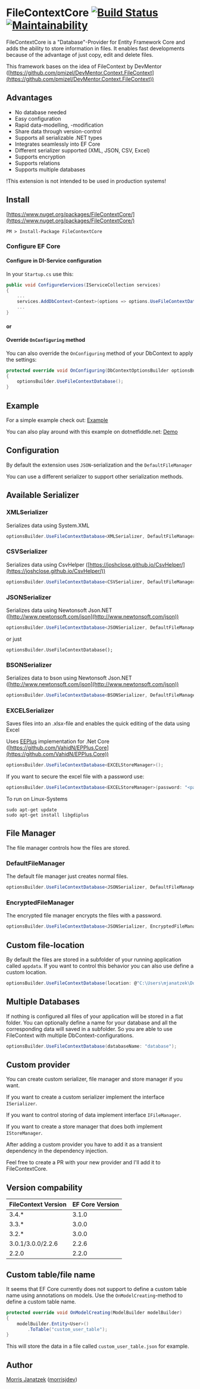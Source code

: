 # FileContextCore [![Build Status](https://travis-ci.org/morrisjdev/FileContextCore.svg?branch=master)](https://travis-ci.org/morrisjdev/FileContextCore) [![Maintainability](https://api.codeclimate.com/v1/badges/72cbed89392efad4c743/maintainability)](https://codeclimate.com/github/morrisjdev/FileContextCore/maintainability)

FileContextCore is a "Database"-Provider for Entity Framework Core and adds the ability to store information in files.
It enables fast developments because of the advantage of just copy, edit and delete files.

This framework bases on the idea of FileContext by DevMentor ([https://github.com/pmizel/DevMentor.Context.FileContext](https://github.com/pmizel/DevMentor.Context.FileContext))

## Advantages

- No database needed
- Easy configuration
- Rapid data-modelling, -modification
- Share data through version-control
- Supports all serializable .NET types
- Integrates seamlessly into EF Core
- Different serializer supported (XML, JSON, CSV, Excel)
- Supports encryption
- Supports relations
- Supports multiple databases

!This extension is not intended to be used in production systems!

## Install

[https://www.nuget.org/packages/FileContextCore/](https://www.nuget.org/packages/FileContextCore/)

```
PM > Install-Package FileContextCore
```

### Configure EF Core

#### Configure in DI-Service configuration

In your `Startup.cs` use this:

```cs
public void ConfigureServices(IServiceCollection services)
{
    ...
    services.AddDbContext<Context>(options => options.UseFileContextDatabase());
    ...
}
```

#### or

#### Override `OnConfiguring` method 

You can also override the `OnConfiguring` method of your DbContext to apply the settings:

```cs
protected override void OnConfiguring(DbContextOptionsBuilder optionsBuilder)
{
    optionsBuilder.UseFileContextDatabase();
}
```

## Example

For a simple example check out: [Example](https://github.com/morrisjdev/FileContextCore/tree/master/Example)

You can also play around with this example on dotnetfiddle.net: [Demo](https://dotnetfiddle.net/BtoW5a)

## Configuration

By default the extension uses `JSON`-serialization and the `DefaultFileManager`

You can use a different serializer to support other serialization methods.

## Available Serializer

### XMLSerializer

Serializes data using System.XML

```cs
optionsBuilder.UseFileContextDatabase<XMLSerializer, DefaultFileManager>();
```

### CSVSerializer

Serializes data using CsvHelper ([https://joshclose.github.io/CsvHelper/](https://joshclose.github.io/CsvHelper/))

```cs
optionsBuilder.UseFileContextDatabase<CSVSerializer, DefaultFileManager>();
```

### JSONSerializer

Serializes data using Newtonsoft Json.NET ([http://www.newtonsoft.com/json](http://www.newtonsoft.com/json))

```cs
optionsBuilder.UseFileContextDatabase<JSONSerializer, DefaultFileManager>();
```
or just
```
optionsBuilder.UseFileContextDatabase();
```

### BSONSerializer

Serializes data to bson using Newtonsoft Json.NET ([http://www.newtonsoft.com/json](http://www.newtonsoft.com/json))

```cs
optionsBuilder.UseFileContextDatabase<BSONSerializer, DefaultFileManager>();
```

### EXCELSerializer

Saves files into an .xlsx-file and enables the quick editing of the data using Excel

Uses [EEPlus](http://epplus.codeplex.com/documentation) implementation for .Net Core ([https://github.com/VahidN/EPPlus.Core](https://github.com/VahidN/EPPlus.Core))

```cs
optionsBuilder.UseFileContextDatabase<EXCELStoreManager>();
```

If you want to secure the excel file with a password use:
```cs
optionsBuilder.UseFileContextDatabase<EXCELStoreManager>(password: "<password>");
```

To run on Linux-Systems
```
sudo apt-get update
sudo apt-get install libgdiplus
```

## File Manager

The file manager controls how the files are stored.

### DefaultFileManager

The default file manager just creates normal files.

```cs
optionsBuilder.UseFileContextDatabase<JSONSerializer, DefaultFileManager>();
```

### EncryptedFileManager

The encrypted file manager encrypts the files with a password.

```cs
optionsBuilder.UseFileContextDatabase<JSONSerializer, EncryptedFileManager>(password: "<password>");
```

## Custom file-location

By default the files are stored in a subfolder of your running application called `appdata`.
If you want to control this behavior you can also use define a custom location.

```cs
optionsBuilder.UseFileContextDatabase(location: @"C:\Users\mjanatzek\Documents\Projects\test");
```

## Multiple Databases

If nothing is configured all files of your application will be stored in a flat folder.
You can optionally define a name for your database and all the corresponding data will saved in a subfolder.
So you are able to use FileContext with multiple DbContext-configurations.

```cs
optionsBuilder.UseFileContextDatabase(databaseName: "database");
```

## Custom provider

You can create custom serializer, file manager and store manager if you want.

If you want to create a custom serializer implement the interface `ISerializer`.

If you want to control storing of data implement interface `IFileManager`.

If you want to create a store manager that does both implement `IStoreManager`.

After adding a custom provider you have to add it as a transient dependency in the dependency injection.

Feel free to create a PR with your new provider and I'll add it to FileContextCore.

## Version compability

| FileContext Version | EF Core Version |
|---------------------|-----------------|
| 3.4.*              | 3.1.0           |
| 3.3.*              | 3.0.0           |
| 3.2.*              | 3.0.0           |
| 3.0.1/3.0.0/2.2.6   | 2.2.6           |
| 2.2.0               | 2.2.0           |

## Custom table/file name

It seems that EF Core currently does not support to define a custom table name using annotations on models.
Use the `OnModelCreating`-method to define a custom table name.

````c#
protected override void OnModelCreating(ModelBuilder modelBuilder)
{
    modelBuilder.Entity<User>()
        .ToTable("custom_user_table");
}
````

This will store the data in a file called `custom_user_table.json` for example.

## Author

[Morris Janatzek](http://morrisj.net) ([morrisjdev](https://github.com/morrisjdev))
